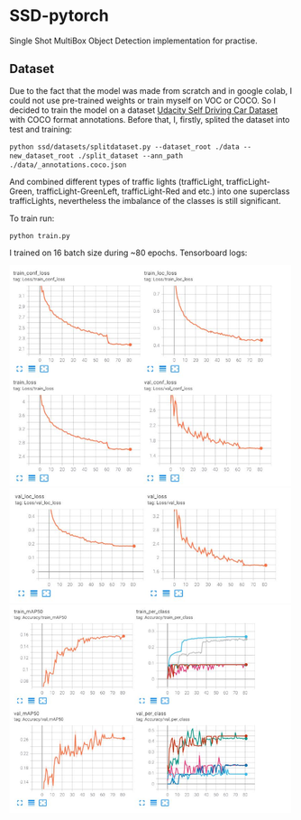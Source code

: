 # SSD-pytorch
Single Shot MultiBox Object Detection implementation for practise.

## Dataset
Due to the fact that the model was made from scratch and in google colab, I could not use pre-trained weights or train myself on VOC or COCO. So I decided to train the model on a dataset [Udacity Self Driving Car Dataset](https://public.roboflow.com/object-detection/self-driving-car) with COCO format annotations. Before that, I, firstly, splited the dataset into test and training:
```
python ssd/datasets/splitdataset.py --dataset_root ./data --new_dataset_root ./split_dataset --ann_path ./data/_annotations.coco.json
```
And combined different types of traffic lights (trafficLight, trafficLight-Green, trafficLight-GreenLeft, trafficLight-Red and etc.) into one superclass trafficLights, nevertheless the imbalance of the classes is still significant.

To train run:
```
python train.py
```
I trained on 16 batch size during ~80 epochs. Tensorboard logs:

<p align="justify">
  <img src="./images/logs/Loss_1.JPG" width="500">
  <img src="./images/logs/Loss_2.JPG" width="500">
  <img src="./images/logs/Accuracy.JPG" width="500">
</p>
